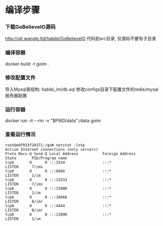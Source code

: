 # 编译步骤

### 下载GoBelieveIO源码
http://git.wangle.ltd/habibi/GoBelieveIO 代码到src目录, 仅源码不要有子目录

### 编译容器
docker build -t goim .

### 修改配置文件
导入Mysql表结构: habibi_im/db.sql
修改configs目录下配置文件的redis/mysql服务器配置

### 运行容器
docker run -it --rm -v "$PWD/data":/data goim

### 查看运行情况

```
root@e0f033f20371:/go# netstat -lntp
Active Internet connections (only servers)
Proto Recv-Q Send-Q Local Address           Foreign Address         State       PID/Program name
tcp6       0      0 :::3334                 :::*                    LISTEN      7/ims
tcp6       0      0 :::6666                 :::*                    LISTEN      1/im
tcp6       0      0 :::13333                :::*                    LISTEN      7/ims
tcp6       0      0 :::23000                :::*                    LISTEN      1/im
tcp6       0      0 :::16666                :::*                    LISTEN      8/imr
tcp6       0      0 :::4444                 :::*                    LISTEN      8/imr
tcp6       0      0 :::13890                :::*                    LISTEN      1/im
```